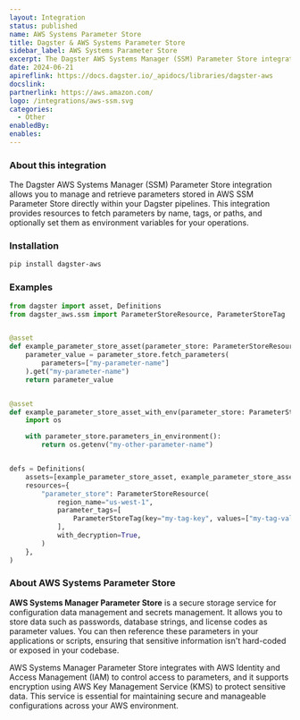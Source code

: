 ```yaml
---
layout: Integration
status: published
name: AWS Systems Parameter Store
title: Dagster & AWS Systems Parameter Store
sidebar_label: AWS Systems Parameter Store
excerpt: The Dagster AWS Systems Manager (SSM) Parameter Store integration allows you to manage and retrieve parameters stored in AWS SSM Parameter Store directly within your Dagster pipelines.
date: 2024-06-21
apireflink: https://docs.dagster.io/_apidocs/libraries/dagster-aws
docslink: 
partnerlink: https://aws.amazon.com/
logo: /integrations/aws-ssm.svg
categories:
  - Other
enabledBy:
enables:
---
```


### About this integration

The Dagster AWS Systems Manager (SSM) Parameter Store integration allows you to manage and retrieve parameters stored in AWS SSM Parameter Store directly within your Dagster pipelines. This integration provides resources to fetch parameters by name, tags, or paths, and optionally set them as environment variables for your operations.

### Installation

```bash
pip install dagster-aws
```

### Examples

```python
from dagster import asset, Definitions
from dagster_aws.ssm import ParameterStoreResource, ParameterStoreTag


@asset
def example_parameter_store_asset(parameter_store: ParameterStoreResource):
    parameter_value = parameter_store.fetch_parameters(
        parameters=["my-parameter-name"]
    ).get("my-parameter-name")
    return parameter_value


@asset
def example_parameter_store_asset_with_env(parameter_store: ParameterStoreResource):
    import os

    with parameter_store.parameters_in_environment():
        return os.getenv("my-other-parameter-name")


defs = Definitions(
    assets=[example_parameter_store_asset, example_parameter_store_asset_with_env],
    resources={
        "parameter_store": ParameterStoreResource(
            region_name="us-west-1",
            parameter_tags=[
                ParameterStoreTag(key="my-tag-key", values=["my-tag-value"])
            ],
            with_decryption=True,
        )
    },
)
```

### About AWS Systems Parameter Store

**AWS Systems Manager Parameter Store** is a secure storage service for configuration data management and secrets management. It allows you to store data such as passwords, database strings, and license codes as parameter values. You can then reference these parameters in your applications or scripts, ensuring that sensitive information isn't hard-coded or exposed in your codebase.

AWS Systems Manager Parameter Store integrates with AWS Identity and Access Management (IAM) to control access to parameters, and it supports encryption using AWS Key Management Service (KMS) to protect sensitive data. This service is essential for maintaining secure and manageable configurations across your AWS environment.
